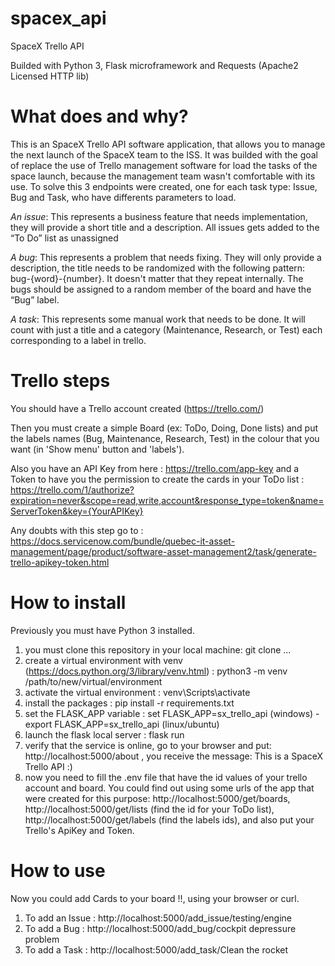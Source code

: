 # spacex_api
SpaceX Trello API

Builded with Python 3, Flask microframework and Requests (Apache2 Licensed HTTP lib)

# What does and why?
This is an SpaceX Trello API software application, that allows you to manage the next launch
of the SpaceX team to the ISS.
It was builded with the goal of replace the use of Trello management software for load the tasks 
of the space launch, because the management team wasn't comfortable with its use.
To solve this 3 endpoints were created, one for each task type: Issue, Bug and Task, who have differents
parameters to load.

*An issue*: This represents a business feature that needs implementation, they will provide a short title and a description. All issues gets added to the “To Do” list as unassigned

*A bug*: This represents a problem that needs fixing. They will only provide a description, the title needs to be randomized with the following pattern: bug-{word}-{number}. It doesn't matter that they repeat internally. The bugs should be assigned to a random member of the board and have the “Bug” label.

*A task*: This represents some manual work that needs to be done. It will count with just a title and a category (Maintenance, Research, or Test) each corresponding to a label in trello.

# Trello steps
You should have a Trello account created (https://trello.com/)

Then you must create a simple Board (ex: ToDo, Doing, Done lists) and put the labels names (Bug, Maintenance, Research, Test) in the colour that you want (in 'Show menu' button and 'labels').

Also you have an API Key from here : https://trello.com/app-key and a Token to have you the permission to create the cards in your ToDo list : https://trello.com/1/authorize?expiration=never&scope=read,write,account&response_type=token&name=ServerToken&key={YourAPIKey}

Any doubts with this step go to : https://docs.servicenow.com/bundle/quebec-it-asset-management/page/product/software-asset-management2/task/generate-trello-apikey-token.html

# How to install
Previously you must have Python 3 installed.
1) you must clone this repository in your local machine: git clone ...
2) create a virtual environment with venv (https://docs.python.org/3/library/venv.html) : python3 -m venv /path/to/new/virtual/environment 
3) activate the virtual environment : venv\Scripts\activate
4) install the packages : pip install -r requirements.txt
5) set the FLASK_APP variable : set FLASK_APP=sx_trello_api (windows) - export FLASK_APP=sx_trello_api (linux/ubuntu)
6) launch the flask local server : flask run
7) verify that the service is online, go to your browser and put: http://localhost:5000/about , you receive the message: This is a SpaceX Trello API :)
8) now you need to fill the .env file that have the id values of your trello account and board. You could find out using some urls of the app that were created for this purpose:
http://localhost:5000/get/boards, http://localhost:5000/get/lists (find the id for your ToDo list), http://localhost:5000/get/labels (find the labels ids), and also put your Trello's ApiKey and Token.

# How to use
Now you could add Cards to your board !!, using your browser or curl.
1) To add an Issue : http://localhost:5000/add_issue/testing/engine 
2) To add a Bug : http://localhost:5000/add_bug/cockpit depressure problem
3) To add a Task : http://localhost:5000/add_task/Clean the rocket



